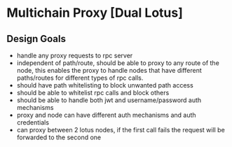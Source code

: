 # Multichain Proxy [Dual Lotus]

## Design Goals

- handle any proxy requests to rpc server
- independent of path/route, should be able to proxy to any route of the node, this enables the proxy to handle nodes that have different paths/routes for different types of rpc calls.
- should have path whitelisting to block unwanted path access
- should be able to whitelist rpc calls and block others
- should be able to handle both jwt and username/password auth mechanisms
- proxy and node can have different auth mechanisms and auth credentials
- can proxy between 2 lotus nodes, if the first call fails the request will be forwarded to the second one